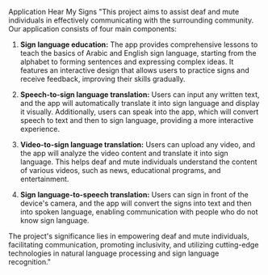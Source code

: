 Application Hear My Signs
"This project aims to assist deaf and mute individuals in effectively communicating with the surrounding community. Our application consists of four main components:

1. **Sign language education:** The app provides comprehensive lessons to teach the basics of Arabic and English sign language, starting from the alphabet to forming sentences and expressing complex ideas. It features an interactive design that allows users to practice signs and receive feedback, improving their skills gradually.

2. **Speech-to-sign language translation:** Users can input any written text, and the app will automatically translate it into sign language and display it visually. Additionally, users can speak into the app, which will convert speech to text and then to sign language, providing a more interactive experience.

3. **Video-to-sign language translation:** Users can upload any video, and the app will analyze the video content and translate it into sign language. This helps deaf and mute individuals understand the content of various videos, such as news, educational programs, and entertainment.

4. **Sign language-to-speech translation:** Users can sign in front of the device's camera, and the app will convert the signs into text and then into spoken language, enabling communication with people who do not know sign language.

The project's significance lies in empowering deaf and mute individuals, facilitating communication, promoting inclusivity, and utilizing cutting-edge technologies in natural language processing and sign language recognition."

